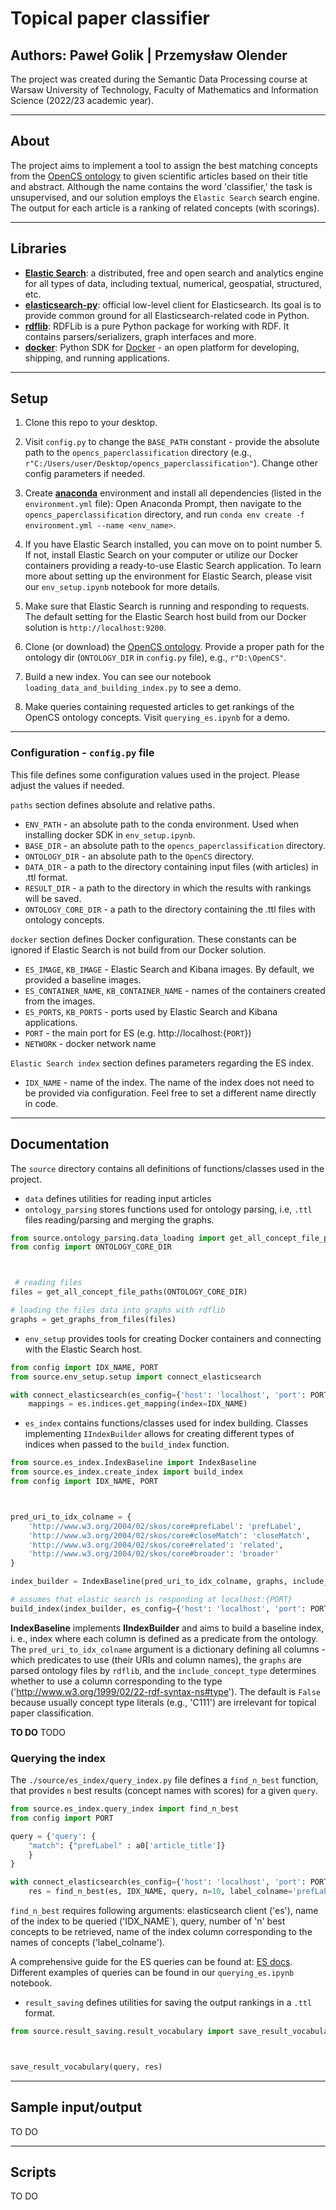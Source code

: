 Topical paper classifier
============
Authors: Paweł Golik | Przemysław Olender
---

 The project was created during the Semantic Data Processing course at Warsaw University of Technology, Faculty of Mathematics and Information Science (2022/23 academic year).

---

## About

 The project aims to implement a tool to assign the best matching concepts from the [OpenCS ontology](https://github.com/OpenCS-ontology/OpenCS) to given scientific articles based on their title and abstract. Although the name contains the word 'classifier,' the task is unsupervised, and our solution employs the `Elastic Search` search engine. The output for each article is a ranking of related concepts (with scorings).

---

## Libraries

- [**Elastic Search**](https://www.elastic.co/enterprise-search): a distributed, free and open search and analytics engine for all types of data, including textual, numerical, geospatial, structured, etc.
- [**elasticsearch-py**](https://elasticsearch-py.readthedocs.io/en/v8.6.0/): official low-level client for Elasticsearch. Its goal is to provide common ground for all Elasticsearch-related code in Python.
- [**rdflib**](https://rdflib.readthedocs.io/en/stable/): RDFLib is a pure Python package for working with RDF. It contains parsers/serializers, graph interfaces and more.
- [**docker**](https://docs.docker.com/engine/api/sdk/#python-sdk): Python SDK for [Docker](https://docs.docker.com/) - an open platform for developing, shipping, and running applications.

---

## Setup
1. Clone this repo to your desktop.

2. Visit `config.py` to change the `BASE_PATH` constant - provide the absolute path to the `opencs_paperclassification` directory (e.g., `r"C:/Users/user/Desktop/opencs_paperclassification"`).
Change other config parameters if needed.

3. Create [**anaconda**](https://conda.io/projects/conda/en/latest/index.html) environment and install all dependencies (listed in the `environment.yml` file): Open Anaconda Prompt, then navigate to the `opencs_paperclassification` directory, and run `conda env create -f environment.yml --name <env_name>`.

4. If you have Elastic Search installed, you can move on to point number 5. If not, install Elastic Search on your computer or utilize our Docker containers providing a ready-to-use Elastic Search application. To learn more about setting up the environment for Elastic Search, please visit our `env_setup.ipynb` notebook for more details.

5. Make sure that Elastic Search is running and responding to requests. The default setting for the Elastic Search host build from our Docker solution is `http://localhost:9200`.

6. Clone (or download) the [OpenCS ontology](https://github.com/OpenCS-ontology/OpenCS). Provide a proper path for the ontology dir (`ONTOLOGY_DIR` in `config.py` file), e.g., `r"D:\OpenCS"`.

7. Build a new index. You can see our notebook `loading_data_and_building_index.py` to see a demo.

8. Make queries containing requested articles to get rankings of the OpenCS ontology concepts. Visit `querying_es.ipynb` for a demo.

---

### Configuration - `config.py` file

This file defines some configuration values used in the project. Please adjust the values if needed.

`paths` section defines absolute and relative paths.
- `ENV_PATH` - an absolute path to the conda environment. Used when installing docker SDK in  `env_setup.ipynb`.
- `BASE_DIR` - an absolute path to the `opencs_paperclassification` directory.
- `ONTOLOGY_DIR` - an absolute path to the `OpenCS` directory.
- `DATA_DIR` - a path to the directory containing input files (with articles) in .ttl format.
- `RESULT_DIR` - a path to the directory in which the results with rankings will be saved.
- `ONTOLOGY_CORE_DIR` - a path to the directory containing the .ttl files with ontology concepts.

`docker` section defines Docker configuration. These constants can be ignored if Elastic Search is not build from our Docker solution.
- `ES_IMAGE`, `KB_IMAGE` - Elastic Search and Kibana images. By default, we provided a baseline images. 
- `ES_CONTAINER_NAME`, `KB_CONTAINER_NAME` - names of the containers created from the images.
- `ES_PORTS`, `KB_PORTS` - ports used by Elastic Search and Kibana applications.
- `PORT` - the main port for ES (e.g. http://localhost:{`PORT`})
- `NETWORK` - docker network name

`Elastic Search index` section defines parameters regarding the ES index.
- `IDX_NAME` - name of the index. The name of the index does not need to be provided via configuration.
Feel free to set a different name directly in code.

---

## Documentation

The `source` directory contains all definitions of functions/classes used in the project.

- `data` defines utilities for reading input articles
- `ontology_parsing` stores functions used for ontology parsing, i.e, `.ttl` files reading/parsing and merging the graphs.
```python
from source.ontology_parsing.data_loading import get_all_concept_file_paths, get_graphs_from_files
from config import ONTOLOGY_CORE_DIR



 # reading files
files = get_all_concept_file_paths(ONTOLOGY_CORE_DIR)

# loading the files data into graphs with rdflib
graphs = get_graphs_from_files(files)  
```
- `env_setup` provides tools for creating Docker containers and connecting with the Elastic Search host.
```python
from config import IDX_NAME, PORT
from source.env_setup.setup import connect_elasticsearch

with connect_elasticsearch(es_config={'host': 'localhost', 'port': PORT}) as es:
    mappings = es.indices.get_mapping(index=IDX_NAME)
```
- `es_index` contains functions/classes used for index building. Classes implementing `IIndexBuilder` allows for creating different types of indices when passed to the `build_index` function.
```python
from source.es_index.IndexBaseline import IndexBaseline
from source.es_index.create_index import build_index
from config import IDX_NAME, PORT



pred_uri_to_idx_colname = {
    'http://www.w3.org/2004/02/skos/core#prefLabel': 'prefLabel',
    'http://www.w3.org/2004/02/skos/core#closeMatch': 'closeMatch',
    'http://www.w3.org/2004/02/skos/core#related': 'related',
    'http://www.w3.org/2004/02/skos/core#broader': 'broader'
}

index_builder = IndexBaseline(pred_uri_to_idx_colname, graphs, include_concept_type=True)

# assumes that elastic search is responding at localhost:{PORT}
build_index(index_builder, es_config={'host': 'localhost', 'port': PORT}, idx_name=IDX_NAME)

```
**IndexBaseline** implements **IIndexBuilder** and aims to build a baseline index, i. e., index where each column is defined as a predicate from the ontology. The `pred_uri_to_idx_colname` argument is a dictionary defining all columns - which predicates to use (their URIs and column names), the `graphs` are parsed ontology files by `rdflib`, and the `include_concept_type` determines whether to use a column corresponding to the type ('http://www.w3.org/1999/02/22-rdf-syntax-ns#type'). The default is `False` because usually concept type literals (e.g., 'C111') are irrelevant for topical paper classification.

**TO DO** TODO

### Querying the index

The `./source/es_index/query_index.py` file defines a `find_n_best` function, that provides `n` best results (concept names with scores) for a given `query`. 

```python
from source.es_index.query_index import find_n_best
from config import PORT

query = {'query': {
    "match": {"prefLabel" : a0['article_title']}
    }
}

with connect_elasticsearch(es_config={'host': 'localhost', 'port': PORT}) as es:
    res = find_n_best(es, IDX_NAME, query, n=10, label_colname='prefLabel')
```
`find_n_best` requires following arguments: elasticsearch client ('es'), name of the index to be queried ('IDX_NAME`), query, number of 'n' best concepts to be retrieved, name of the index column corresponding to the names of concepts ('label_colname').


A comprehensive guide for the ES queries can be found at: [ES docs](https://www.elastic.co/guide/en/elasticsearch/reference/current/query-dsl-multi-match-query.html).
Different examples of queries can be found in our `querying_es.ipynb` notebook.


- `result_saving` defines utilities for saving the output rankings in a `.ttl` format.
```python
from source.result_saving.result_vocabulary import save_result_vocabulary



save_result_vocabulary(query, res)
```

---

## Sample input/output
TO DO


---
## Scripts
TO DO


